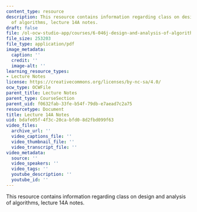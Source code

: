 ```yaml
---
content_type: resource
description: This resource contains information regarding class on design and analysis
  of algorithms, lecture 14A notes.
draft: false
file: /ol-ocw-studio-app/courses/6-046j-design-and-analysis-of-algorithms-spring-2015/bdafe05f4f3c20cabfd08d2fbd099f63_MIT6_046JS15_lec14A.pdf
file_size: 253203
file_type: application/pdf
image_metadata:
  caption: ''
  credit: ''
  image-alt: ''
learning_resource_types:
- Lecture Notes
license: https://creativecommons.org/licenses/by-nc-sa/4.0/
ocw_type: OCWFile
parent_title: Lecture Notes
parent_type: CourseSection
parent_uid: f0632fab-33fe-b54f-79db-e7aead7c2a75
resourcetype: Document
title: Lecture 14A Notes
uid: bdafe05f-4f3c-20ca-bfd0-8d2fbd099f63
video_files:
  archive_url: ''
  video_captions_file: ''
  video_thumbnail_file: ''
  video_transcript_file: ''
video_metadata:
  source: ''
  video_speakers: ''
  video_tags: ''
  youtube_description: ''
  youtube_id: ''
---
```

This resource contains information regarding class on design and analysis of algorithms, lecture 14A notes.